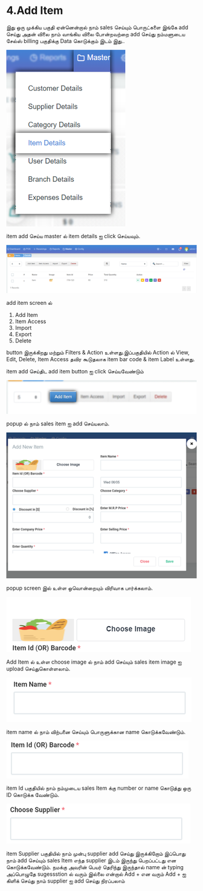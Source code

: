 # 4.Add Item

இது ஒரு முக்கிய பகுதி ஏன்னென்றால் நாம் sales செய்யும் பொருட்களை இங்கே add செய்து அதன் விலை நாம் வாங்கிய விலை போன்றவற்றை add செய்து நம்மளுடைய சேல்ஸ் billing பகுதிக்கு Data கொடுக்கும் இடம் இது..

![](../.gitbook/assets/item.png)

item add செய்ய master ல் item details ஐ click செய்யவும்.

![](../.gitbook/assets/add-item-screen.png)

add item screen ல்

1. Add Item
2. Item Access
3. Import
4. Export
5. Delete

button இருக்கிறது மற்றும் Filters & Action உள்ளது.இப்பகுதியில் Action ல் View, Edit, Delete, Item Access தவிர  கூடுதலாக item bar code & item Label   உள்ளது.

item add செய்திட add item button ஐ click செய்யவேண்டும்

![](../.gitbook/assets/add-item-1.png)

popup ல் நாம் sales item ஐ add செய்யலாம்.

![](../.gitbook/assets/add-item-popup.png)

popup screen இல் உள்ள ஒவொன்றையும் விரிவாக பார்க்கலாம்.

![](../.gitbook/assets/add-item-chose-image.png)

Add Item ல் உள்ள choose image ல் நாம் add செய்யும் sales item image ஐ upload செய்துகொள்ளலாம்.

![](../.gitbook/assets/item-name.png)

item name ல் நாம் விற்பனை செய்யும் பொருளுக்கான name கொடுக்கவேண்டும்.

![](../.gitbook/assets/item-id.png)

item Id பகுதியில் நாம் நம்முடைய sales Item க்கு number or name கொடுத்து ஒரு ID கொடுக்க வேண்டும்.

![](../.gitbook/assets/item-suppli.png)

item Supplier பகுதியில் நாம் முன்பு supplier add செய்து இருக்கிறோம் இப்பொது நாம் add செய்யும் sales Item எந்த supplier இடம் இருந்து பெறப்பட்டது என கொடுக்கவேண்டும். நமக்கு அவரின் பெயர் தெரிந்து இருந்தால் name ன் typing அப்பொழுதே sugessstion ல் வரும் இல்லை என்றால் Add + என வரும் Add + ஐ கிளிக் செய்து நாம் supplier ஐ add செய்து நிரப்பலாம்



